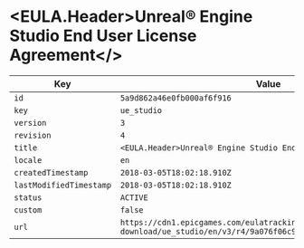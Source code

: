# <EULA.Header>Unreal® Engine Studio End User License Agreement</>

| Key | Value |
| --- | ----- |
| `id` | `5a9d862a46e0fb000af6f916` |
| `key` | `ue_studio` |
| `version` | `3` |
| `revision` | `4` |
| `title` | `<EULA.Header>Unreal® Engine Studio End User License Agreement</>` |
| `locale` | `en` |
| `createdTimestamp` | `2018-03-05T18:02:18.910Z` |
| `lastModifiedTimestamp` | `2018-03-05T18:02:18.910Z` |
| `status` | `ACTIVE` |
| `custom` | `false` |
| `url` | `https://cdn1.epicgames.com/eulatracking-download/ue_studio/en/v3/r4/9a076f06c9914b272fea39206d2f6cc4.pdf` |
